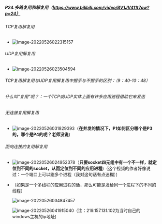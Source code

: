 ##### P24.多路复用和解复用（https://www.bilibili.com/video/BV1JV411t7ow?p=24）

###### TCP复用解复用

- ![image-20220526022315157](http://1.15.139.112:5000/static/typoraFigureBed/image-20220526022315157.png)

###### UDP复用解复用

- ![image-20220526023504594](http://1.15.139.112:5000/static/typoraFigureBed/image-20220526023504594.png)

###### TCP复用解复用与UDP复用解复用中握手与不握手的区别：（9：40-10：48）

###### 什么叫“复用”呢？：一个TCP或UDP实体上面有许多应用进程借助它来发送

###### 无连接复用解复用

- ![image-20220526031829393](http://1.15.139.112:5000/static/typoraFigureBed/image-20220526031829393.png)（**在并发的情况下，P1如何区分哪个是P3的，哪个是P4的呢？老师没说**)

###### 面向连接的复用解复用

- ![image-20220526024952378](http://1.15.139.112:5000/static/typoraFigureBed/image-20220526024952378.png)（**只要socket四元组中有一个不一样，就定位到不同的socket，从而定位到不同的应用进程**)（这个视频的作者好像说过：一个端口上可以跑多个进程（我对这句话有点迷糊）)

- （如果是一个多线程的应用进程的话，那么可能是发给同一个进程下的不同的线程）

  ![image-20220526034847457](http://1.15.139.112:5000/static/typoraFigureBed/image-20220526034847457.png)

  ![image-20220526041915040](http://1.15.139.112:5000/static/typoraFigureBed/image-20220526041915040.png)（注：219.157.131.102为当时自己的windows主机的ip地址)